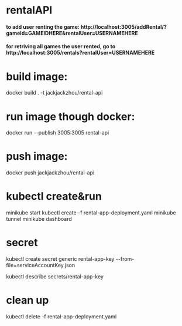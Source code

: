 # rentalAPI
#### to add user renting the game: http://localhost:3005/addRental/?gameId=GAMEIDHERE&rentalUser=USERNAMEHERE

#### for retriving all games the user rented, go to http://localhost:3005/rentals?rentalUser=USERNAMEHERE


# build image: 
docker build . -t jackjackzhou/rental-api

# run image though docker: 
docker run --publish 3005:3005 rental-api

# push image:
docker push jackjackzhou/rental-api

# kubectl create&run
minikube start
kubectl create -f rental-app-deployment.yaml
minikube tunnel
minikube dashboard

# secret
kubectl create secret generic rental-app-key --from-file=serviceAccountKey.json

kubectl describe secrets/rental-app-key

# clean up
kubectl delete -f rental-app-deployment.yaml
